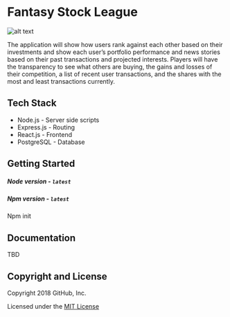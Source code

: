 # Fantasy Stock League

![alt text](https://www.google.ca/url?sa=i&source=images&cd=&ved=2ahUKEwj5xN7XkszeAhVOIDQIHZGDBagQjRx6BAgBEAQ&url=https%3A%2F%2Fwww.etsy.com%2Fmarket%2Fvape_nation&psig=AOvVaw29ALuLYbClQHsAX7oyPUEa&ust=1542019002483696)

The application will show how users rank against each other based on their investments and show each user’s portfolio performance and news stories based on their past transactions and projected interests. Players will have the transparency to see what others are buying, the gains and losses of their competition, a list of recent user transactions, and the shares with the most and least transactions currently. 

## Tech Stack
- Node.js - Server side scripts
- Express.js - Routing
- React.js - Frontend
- PostgreSQL - Database

## Getting Started
##### Node version - `latest`
##### Npm version - `latest`

Npm init

## Documentation

TBD

## Copyright and License
Copyright 2018 GitHub, Inc.

Licensed under the [MIT License](https://github.com/304MarketWatch/FantasyStockLeague/blob/master/LICENSE.txt)
